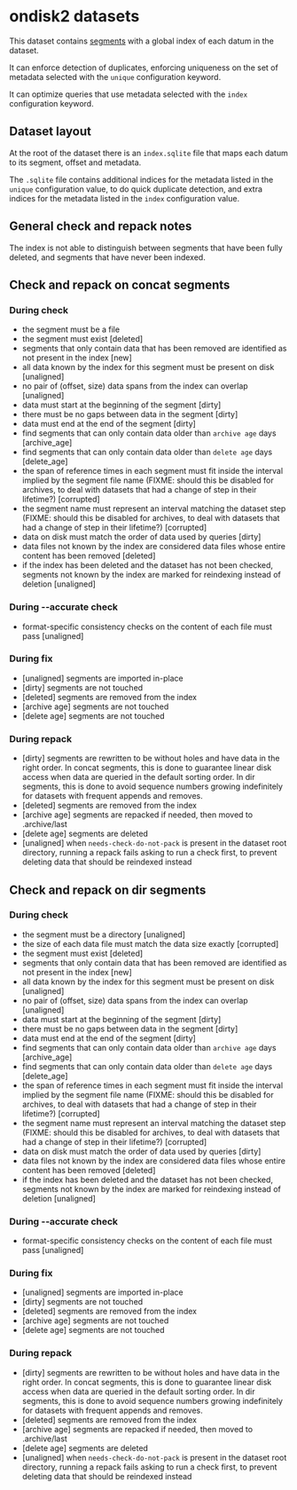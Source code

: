# ondisk2 datasets

This dataset contains [segments](segments.md) with a global index of each datum
in the dataset.

It can enforce detection of duplicates, enforcing uniqueness on the set of
metadata selected with the `unique` configuration keyword.

It can optimize queries that use metadata selected with the `index`
configuration keyword.

## Dataset layout

At the root of the dataset there is an `index.sqlite` file that maps each datum
to its segment, offset and metadata.

The `.sqlite` file contains additional indices for the metadata listed in the
`unique` configuration value, to do quick duplicate detection, and extra
indices for the metadata listed in the `index` configuration value.

## General check and repack notes

The index is not able to distinguish between segments that have been fully
deleted, and segments that have never been indexed.

## Check and repack on concat segments

### During check

- the segment must be a file
- the segment must exist [deleted]
- segments that only contain data that has been removed are
  identified as not present in the index [new]
- all data known by the index for this segment must be present on disk [unaligned]
- no pair of (offset, size) data spans from the index can overlap [unaligned]
- data must start at the beginning of the segment [dirty]
- there must be no gaps between data in the segment [dirty]
- data must end at the end of the segment [dirty]
- find segments that can only contain data older than `archive age` days [archive_age]
- find segments that can only contain data older than `delete age` days [delete_age]
- the span of reference times in each segment must fit inside the interval
  implied by the segment file name (FIXME: should this be disabled for
  archives, to deal with datasets that had a change of step in their lifetime?) [corrupted]
- the segment name must represent an interval matching the dataset step
  (FIXME: should this be disabled for archives, to deal with datasets that had
  a change of step in their lifetime?) [corrupted]
- data on disk must match the order of data used by queries [dirty]
- data files not known by the index are considered data files whose
  entire content has been removed [deleted]
- if the index has been deleted and the dataset has not been checked,
  segments not known by the index are marked for reindexing instead of
  deletion [unaligned]

### During --accurate check

- format-specific consistency checks on the content of each file must pass [unaligned]

### During fix

- [unaligned] segments are imported in-place
- [dirty] segments are not touched
- [deleted] segments are removed from the index
- [archive age] segments are not touched
- [delete age] segments are not touched

### During repack

- [dirty] segments are rewritten to be without holes and have data in the right order.
  In concat segments, this is done to guarantee linear disk access when
  data are queried in the default sorting order. In dir segments, this
  is done to avoid sequence numbers growing indefinitely for datasets
  with frequent appends and removes.
- [deleted] segments are removed from the index
- [archive age] segments are repacked if needed, then moved to .archive/last
- [delete age] segments are deleted
- [unaligned] when `needs-check-do-not-pack` is present in the dataset
  root directory, running a repack fails asking to run a check first,
  to prevent deleting data that should be reindexed instead


## Check and repack on dir segments

### During check

- the segment must be a directory [unaligned]
- the size of each data file must match the data size exactly [corrupted]
- the segment must exist [deleted]
- segments that only contain data that has been removed are
  identified as not present in the index [new]
- all data known by the index for this segment must be present on disk [unaligned]
- no pair of (offset, size) data spans from the index can overlap [unaligned]
- data must start at the beginning of the segment [dirty]
- there must be no gaps between data in the segment [dirty]
- data must end at the end of the segment [dirty]
- find segments that can only contain data older than `archive age` days [archive_age]
- find segments that can only contain data older than `delete age` days [delete_age]
- the span of reference times in each segment must fit inside the interval
  implied by the segment file name (FIXME: should this be disabled for
  archives, to deal with datasets that had a change of step in their lifetime?) [corrupted]
- the segment name must represent an interval matching the dataset step
  (FIXME: should this be disabled for archives, to deal with datasets that had
  a change of step in their lifetime?) [corrupted]
- data on disk must match the order of data used by queries [dirty]
- data files not known by the index are considered data files whose
  entire content has been removed [deleted]
- if the index has been deleted and the dataset has not been checked,
  segments not known by the index are marked for reindexing instead of
  deletion [unaligned]

### During --accurate check

- format-specific consistency checks on the content of each file must pass [unaligned]

### During fix

- [unaligned] segments are imported in-place
- [dirty] segments are not touched
- [deleted] segments are removed from the index
- [archive age] segments are not touched
- [delete age] segments are not touched

### During repack

- [dirty] segments are rewritten to be without holes and have data in the right order.
  In concat segments, this is done to guarantee linear disk access when
  data are queried in the default sorting order. In dir segments, this
  is done to avoid sequence numbers growing indefinitely for datasets
  with frequent appends and removes.
- [deleted] segments are removed from the index
- [archive age] segments are repacked if needed, then moved to .archive/last
- [delete age] segments are deleted
- [unaligned] when `needs-check-do-not-pack` is present in the dataset
  root directory, running a repack fails asking to run a check first,
  to prevent deleting data that should be reindexed instead
